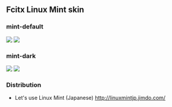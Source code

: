 ## Fcitx Linux Mint skin

### mint-default

![](https://scrot.moe/image/D8jZ)
![](https://scrot.moe/image/D572)

### mint-dark

![](https://scrot.moe/image/DuS8)
![](https://scrot.moe/image/DW3q)

### Distribution

* Let's use Linux Mint (Japanese) http://linuxmintjp.jimdo.com/


